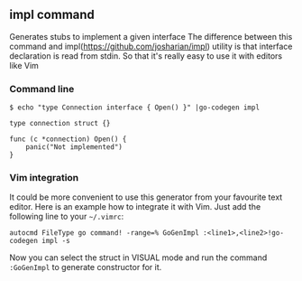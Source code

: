 ## impl command

Generates stubs to implement a given interface
The difference between this command and impl(https://github.com/josharian/impl) utility is that interface declaration is read from stdin.
So that it's really easy to use it with editors like Vim

### Command line

```
$ echo "type Connection interface { Open() }" |go-codegen impl

type connection struct {}

func (c *connection) Open() {
	panic("Not implemented")
}
```

### Vim integration

It could be more convenient to use this generator from your favourite text editor. Here is an example how to integrate it with Vim.
Just add the following line to your `~/.vimrc`:

```vim
autocmd FileType go command! -range=% GoGenImpl :<line1>,<line2>!go-codegen impl -s
```

Now you can select the struct in VISUAL mode and run the command `:GoGenImpl` to generate constructor for it.

